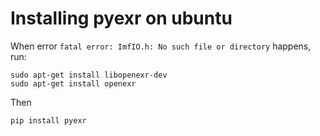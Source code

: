 # Installing pyexr on ubuntu

When error `fatal error: ImfIO.h: No such file or directory` happens, run:

```
sudo apt-get install libopenexr-dev
sudo apt-get install openexr
```
Then
```
pip install pyexr
```

